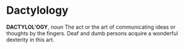 # Dactylology

**DACTYLOL'OGY**, _noun_ The act or the art of communicating ideas or thoughts by the fingers. Deaf and dumb persons acquire a wonderful dexterity in this art.